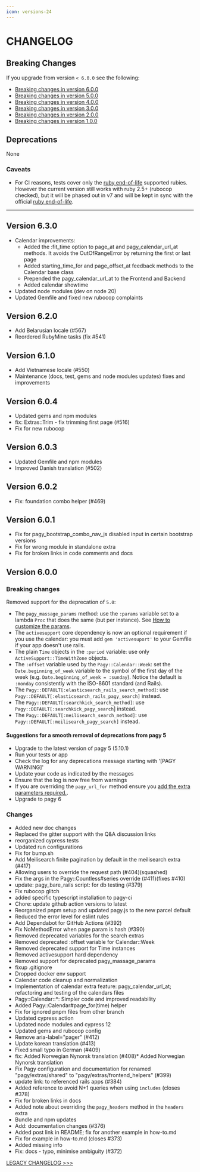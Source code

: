 ```yaml
---
icon: versions-24
---
```


# CHANGELOG

## Breaking Changes

If you upgrade from version `< 6.0.0` see the following:

- [Breaking changes in version 6.0.0](#version-600)
- [Breaking changes in version 5.0.0](CHANGELOG_LEGACY.md#version-500)
- [Breaking changes in version 4.0.0](CHANGELOG_LEGACY.md#version-400)
- [Breaking changes in version 3.0.0](CHANGELOG_LEGACY.md#version-300)
- [Breaking changes in version 2.0.0](CHANGELOG_LEGACY.md#version-200)
- [Breaking changes in version 1.0.0](CHANGELOG_LEGACY.md#version-100)

## Deprecations

None

### Caveats

- For CI reasons, tests cover only the [ruby end-of-life](https://endoflife.date/ruby) supported rubies. However the current version still works with ruby 2.5+ (rubocop checked), but it will be phased out in v7 and will be kept in sync with the official [ruby end-of-life](https://endoflife.date/ruby).

<hr>

## Version 6.3.0

- Calendar improvements:
  - Added the :fit_time option to page_at and pagy_calendar_url_at methods. It avoids the OutOfRangeError by returning the first or last page
  - Added starting_time_for and page_offset_at feedback methods to the Calendar base class
  - Prepended the pagy_calendar_url_at to the Frontend and Backend
  - Added calendar showtime
- Updated node modules (dev on node 20)
- Updated Gemfile and fixed new rubocop complaints

## Version 6.2.0

- Add Belarusian locale (#567)
- Reordered RubyMine tasks (fix #541)

## Version 6.1.0

- Add Vietnamese locale (#550)
- Maintenance (docs, test, gems and node modules updates) fixes and improvements

## Version 6.0.4

- Updated gems and npm modules
- fix: Extras::Trim - fix trimming first page (#516)
- Fix for new rubocop

## Version 6.0.3

- Updated Gemfile and npm modules
- Improved Danish translation (#502)

## Version 6.0.2

- Fix: foundation combo helper (#469)

## Version 6.0.1

- Fix for pagy_bootstrap_combo_nav_js disabled input in certain bootstrap versions
- Fix for wrong module in standalone extra
- Fix for broken links in code comments and docs

## Version 6.0.0

### Breaking changes

Removed support for the deprecation of `5.0`:

- The `pagy_massage_params` method: use the `:params` variable set to a lambda `Proc` that does the same (but per instance). See [How to customize the params](https://ddnexus.github.io/pagy/docs/how-to#customize-the-params).
- The `activesupport` core dependency is now an optional requirement if you use the calendar: you must add `gem 'activesuport'` to your Gemfile if your app doesn't use rails.
- The plain `Time` objects in the `:period` variable: use only `ActiveSupport::TimeWithZone` objects.
- The `:offset` variable used by the `Pagy::Calendar::Week`: set the `Date.beginning_of_week` variable to the symbol of the first day of the week (e.g. `Date.beginning_of_week = :sunday`). Notice the default is `:monday` consistently with the ISO-8601 standard (and Rails).
- The `Pagy::DEFAULT[:elasticsearch_rails_search_method]`: use `Pagy::DEFAULT[:elasticsearch_rails_pagy_search]` instead.
- The `Pagy::DEFAULT[:searchkick_search_method]`: use `Pagy::DEFAULT[:searchkick_pagy_search`] instead.
- The `Pagy::DEFAULT[:meilisearch_search_method]`: use `Pagy::DEFAULT[:meilisearch_pagy_search]` instead.

#### Suggestions for a smooth removal of deprecations from pagy 5

- Upgrade to the latest version of pagy 5 (5.10.1)
- Run your tests or app
- Check the log for any deprecations message starting with '[PAGY WARNING]'
- Update your code as indicated by the messages
- Ensure that the log is now free from warnings
- If you are overriding the `pagy_url_for` method ensure you [add the extra parameters required.](https://github.com/ddnexus/pagy/discussions/424).
- Upgrade to pagy 6

### Changes

- Added new doc changes
- Replaced the gitter support with the Q&A discussion links
- reorganized cypress tests
- Updated run configurations
- Fix for bump.sh
- Add Meilisearch finite pagination by default in the meilisearch extra (#417)
- Allowing users to override the request path (#404)(squashed)
- Fix the args in the Pagy::Countless#series override (#411)(fixes #410)
- update: pagy_bare_rails script: for db testing (#379)
- Fix rubocop glitch
- added specific typescript installation to pagy-ci
- Chore: update github action versions to latest
- Reorganized pnpm setup and updated pagy.js to the new parcel default
- Reduced the error level for eslint rules
- Add Dependabot for GitHub Actions (#392)
- Fix NoMethodError when page param is hash (#390)
- Removed deprecated variables for the search extras
- Removed deprecated :offset variable for Calendar::Week
- Removed deprecated support for Time instances
- Removed activesupport hard dependency
- Removed support for deprecated pagy_massage_params
- fixup .gitignore
- Dropped docker env support
- Calendar code cleanup and normalization
- Implementation of calendar extra feature: pagy_calendar_url_at; refactoring and testing of the calendars files
- Pagy::Calendar::*: Simpler code and improved readability
- Added Pagy::Calendar#page_for(time) helper
- Fix for ignored pnpm files from other branch
- Updated cypress action
- Updated node modules and cypress 12
- Updated gems and rubocop config
- Remove aria-label="pager" (#412)
- Update korean translation (#413)
- Fixed small typo in German (#409)
- fix: Added Norwegian Nynorsk translation (#408)* Added Norwegian Nynorsk translation
- Fix Pagy configuration and documentation for renamed "pagy/extras/shared" to "pagy/extras/frontend_helpers" (#399)
- update link: to referenced rails apps (#384)
- Added reference to avoid N+1 queries when using `includes` (closes #378)
- Fix for broken links in docs
- Added note about overriding the `pagy_headers` method in the `headers` extra
- Bundle and npm updates
- Add: documentation changes (#376)
- Added post link in README; fix for another example in how-to.md
- Fix for example in how-to.md (closes #373)
- Added missing info
- Fix: docs - typo, minimise ambiguity (#372)

[LEGACY CHANGELOG >>>](CHANGELOG_LEGACY.md) 
